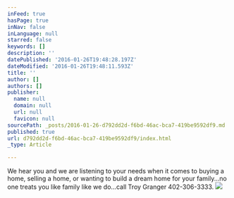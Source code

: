 ```yaml
---
inFeed: true
hasPage: true
inNav: false
inLanguage: null
starred: false
keywords: []
description: ''
datePublished: '2016-01-26T19:48:28.197Z'
dateModified: '2016-01-26T19:48:11.593Z'
title: ''
author: []
authors: []
publisher:
  name: null
  domain: null
  url: null
  favicon: null
sourcePath: _posts/2016-01-26-d792dd2d-f6bd-46ac-bca7-419be9592df9.md
published: true
url: d792dd2d-f6bd-46ac-bca7-419be9592df9/index.html
_type: Article

---
```

We hear you and we are listening to your needs when it comes to buying a home, selling a home, or wanting to build a dream home for your family...no one treats you like family like we do...call Troy Granger 402-306-3333\.
![](https://the-grid-user-content.s3-us-west-2.amazonaws.com/458bdd85-0d41-4347-8d3c-40a008e6c0ea.jpg)